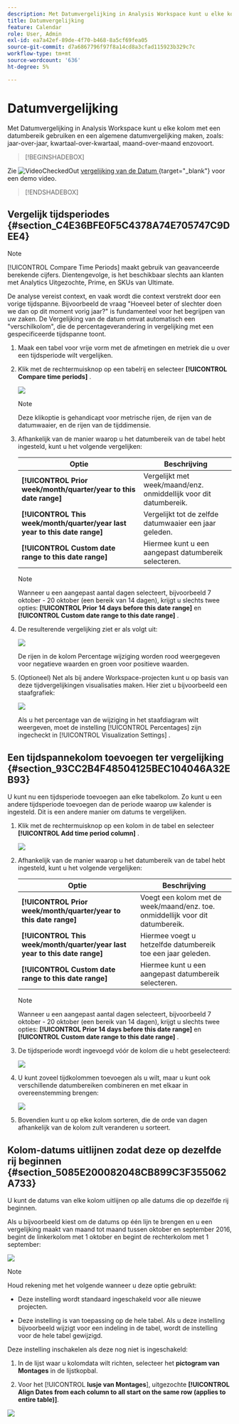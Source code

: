 ```yaml
---
description: Met Datumvergelijking in Analysis Workspace kunt u elke kolom met een datumbereik gebruiken en een algemene datumvergelijking maken, zoals jaar-over-jaar, kwartaal-over-kwartaal, maand-over-maand enzovoort.
title: Datumvergelijking
feature: Calendar
role: User, Admin
exl-id: ea7a42ef-89de-4f70-b468-8a5cf69fea05
source-git-commit: d7a6867796f97f8a14cd8a3cfad115923b329c7c
workflow-type: tm+mt
source-wordcount: '636'
ht-degree: 5%

---
```


# Datumvergelijking

Met Datumvergelijking in Analysis Workspace kunt u elke kolom met een datumbereik gebruiken en een algemene datumvergelijking maken, zoals: jaar-over-jaar, kwartaal-over-kwartaal, maand-over-maand enzovoort.


>[!BEGINSHADEBOX]

Zie ![ VideoCheckedOut ](/help/assets/icons/VideoCheckedOut.svg) [ vergelijking van de Datum ](https://video.tv.adobe.com/v/30753?quality=12&learn=on){target="_blank"} voor een demo video.

>[!ENDSHADEBOX]



## Vergelijk tijdsperiodes {#section_C4E36BFE0F5C4378A74E705747C9DEE4}

>[!NOTE]
>[!UICONTROL Compare Time Periods] maakt gebruik van geavanceerde berekende cijfers. Dientengevolge, is het beschikbaar slechts aan klanten met Analytics Uitgezochte, Prime, en SKUs van Ultimate.

De analyse vereist context, en vaak wordt die context verstrekt door een vorige tijdspanne. Bijvoorbeeld de vraag &quot;Hoeveel beter of slechter doen we dan op dit moment vorig jaar?&quot; is fundamenteel voor het begrijpen van uw zaken. De Vergelijking van de datum omvat automatisch een &quot;verschilkolom&quot;, die de percentageverandering in vergelijking met een gespecificeerde tijdspanne toont.

1. Maak een tabel voor vrije vorm met de afmetingen en metriek die u over een tijdsperiode wilt vergelijken.
1. Klik met de rechtermuisknop op een tabelrij en selecteer **[!UICONTROL Compare time periods]** .

   ![](assets/compare-time.png)

   >[!NOTE]
   >
   >Deze klikoptie is gehandicapt voor metrische rijen, de rijen van de datumwaaier, en de rijen van de tijddimensie.

1. Afhankelijk van de manier waarop u het datumbereik van de tabel hebt ingesteld, kunt u het volgende vergelijken:

   | Optie | Beschrijving |
   |---|---|
   | **[!UICONTROL Prior week/month/quarter/year to this date range]** | Vergelijkt met week/maand/enz. onmiddellijk voor dit datumbereik. |
   | **[!UICONTROL This week/month/quarter/year last year to this date range]** | Vergelijkt tot de zelfde datumwaaier een jaar geleden. |
   | **[!UICONTROL Custom date range to this date range]** | Hiermee kunt u een aangepast datumbereik selecteren. |

   >[!NOTE]
   >
   >Wanneer u een aangepast aantal dagen selecteert, bijvoorbeeld 7 oktober - 20 oktober (een bereik van 14 dagen), krijgt u slechts twee opties: **[!UICONTROL Prior 14 days before this date range]** en **[!UICONTROL Custom date range to this date range]** .

1. De resulterende vergelijking ziet er als volgt uit:

   ![](assets/compare-time-result.png)

   De rijen in de kolom Percentage wijziging worden rood weergegeven voor negatieve waarden en groen voor positieve waarden.

1. (Optioneel) Net als bij andere Workspace-projecten kunt u op basis van deze tijdvergelijkingen visualisaties maken. Hier ziet u bijvoorbeeld een staafgrafiek:

   ![](assets/compare-time-barchart.png)

   Als u het percentage van de wijziging in het staafdiagram wilt weergeven, moet de instelling [!UICONTROL Percentages] zijn ingecheckt in [!UICONTROL Visualization Settings] .

## Een tijdspannekolom toevoegen ter vergelijking {#section_93CC2B4F48504125BEC104046A32EB93}

U kunt nu een tijdsperiode toevoegen aan elke tabelkolom. Zo kunt u een andere tijdsperiode toevoegen dan de periode waarop uw kalender is ingesteld. Dit is een andere manier om datums te vergelijken.

1. Klik met de rechtermuisknop op een kolom in de tabel en selecteer **[!UICONTROL Add time period column]** .

   ![](assets/add-time-period-column.png)

1. Afhankelijk van de manier waarop u het datumbereik van de tabel hebt ingesteld, kunt u het volgende vergelijken:

   | Optie | Beschrijving |
   |---|---|
   | **[!UICONTROL Prior week/month/quarter/year to this date range]** | Voegt een kolom met de week/maand/enz. toe. onmiddellijk voor dit datumbereik. |
   | **[!UICONTROL This week/month/quarter/year last year to this date range]** | Hiermee voegt u hetzelfde datumbereik toe een jaar geleden. |
   | **[!UICONTROL Custom date range to this date range]** | Hiermee kunt u een aangepast datumbereik selecteren. |

   >[!NOTE]
   >
   >Wanneer u een aangepast aantal dagen selecteert, bijvoorbeeld 7 oktober - 20 oktober (een bereik van 14 dagen), krijgt u slechts twee opties: **[!UICONTROL Prior 14 days before this date range]** en **[!UICONTROL Custom date range to this date range]** .

1. De tijdsperiode wordt ingevoegd vóór de kolom die u hebt geselecteerd:

   ![](assets/add-time-period-column2.png)

1. U kunt zoveel tijdkolommen toevoegen als u wilt, maar u kunt ook verschillende datumbereiken combineren en met elkaar in overeenstemming brengen:

   ![](assets/add-time-period-column4.png)

1. Bovendien kunt u op elke kolom sorteren, die de orde van dagen afhankelijk van de kolom zult veranderen u sorteert.

## Kolom-datums uitlijnen zodat deze op dezelfde rij beginnen {#section_5085E200082048CB899C3F355062A733}

U kunt de datums van elke kolom uitlijnen op alle datums die op dezelfde rij beginnen.

Als u bijvoorbeeld kiest om de datums op één lijn te brengen en u een vergelijking maakt van maand tot maand tussen oktober en september 2016, begint de linkerkolom met 1 oktober en begint de rechterkolom met 1 september:

![](assets/add-time-period-column3.png)

>[!NOTE]
>
>Houd rekening met het volgende wanneer u deze optie gebruikt:
>
>* Deze instelling wordt standaard ingeschakeld voor alle nieuwe projecten.
>
>* Deze instelling is van toepassing op de hele tabel. Als u deze instelling bijvoorbeeld wijzigt voor een indeling in de tabel, wordt de instelling voor de hele tabel gewijzigd.
>

Deze instelling inschakelen als deze nog niet is ingeschakeld:

1. In de lijst waar u kolomdata wilt richten, selecteer het **pictogram van Montages** in de lijstkopbal.

1. Voor het [!UICONTROL **lusje van Montages**], uitgezochte **[!UICONTROL Align Dates from each column to all start on the same row (applies to entire table)]**.

![](assets/date-comparison-setting.png)


